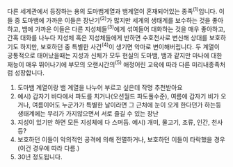 다른 세계관에서 등장하는 용의 도마뱀계열과 뱀계열이 혼재되어있는 종족<sup>(1)</sup>입니다. 이들 중 도마뱀에 가까운 이들은 장난기<sup>(2)</sup>가 많지만 세계의 생태계를 보수하는 것을 좋아하고, 뱀에 가까운 이들은 다른 지성체들<sup>(3)</sup>에게 섞여들어 대화하는 것을 매우 좋아하고, 간혹 대화를 나누다 지성체 혹은 지성체들에게 반하면 수호천사로 변신해 상대를 보호하기도 하지만, 보호하던 중 특별한 사건<sup>(4)</sup>이 생기면 악마로 변이해버립니다.
두 계열이 공통적으로 태어났을때는 지성과 신체가 모두 현실의 도마뱀, 뱀과 같지만 마나에 대한 재능이 매우 뛰어나기에 부모의 오랜시간의<sup>(5)</sup> 애정어린 교육에 따라 다른 미리내종족처럼 성장합니다.

1) 도마뱀 계열이랑 뱀 계열을 나누어 부르고 싶은데 작명 추천받아요
2) 예시) 갑자기 바다에서 파도를 치거나(오션월드 파도풀수준), 여름에 갑자기 비가 오거나, 여름이어도 누군가가 특별한 날이라면 그 근처에 눈이 오게 한다던가 하는등 생태계에는 무리가 가지않으면서 서로 즐길 수 있는 장난
3) 지성이 있기만 하면 모든 지성체에 다 스며듬. 예시) 개미, 물고기, 조류, 인간, 천사 등?
4) 보호하던 이들이 악의적인 공격에 의해 전멸하거나, 보호하던 이들이 타락했을 경우(이건 경우에 따라 다름.)
5) 30년 정도됩니다.